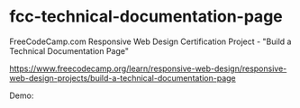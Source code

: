 # fcc-technical-documentation-page
FreeCodeCamp.com Responsive Web Design Certification Project - "Build a Technical Documentation Page"

https://www.freecodecamp.org/learn/responsive-web-design/responsive-web-design-projects/build-a-technical-documentation-page

Demo: 
